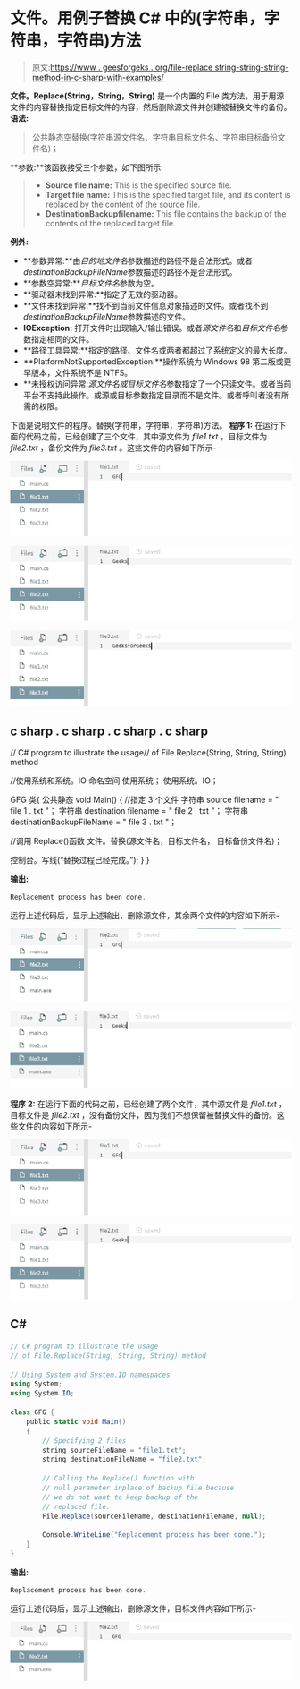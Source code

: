 # 文件。用例子替换 C# 中的(字符串，字符串，字符串)方法

> 原文:[https://www . geesforgeks . org/file-replace string-string-string-method-in-c-sharp-with-examples/](https://www.geeksforgeeks.org/file-replacestring-string-string-method-in-c-sharp-with-examples/)

**文件。Replace(String，String，String)** 是一个内置的 File 类方法，用于用源文件的内容替换指定目标文件的内容，然后删除源文件并创建被替换文件的备份。
**语法:**

> 公共静态空替换(字符串源文件名、字符串目标文件名、字符串目标备份文件名)；

**参数:**该函数接受三个参数，如下图所示:

> *   **Source file name:** This is the specified source file.
> *   **Target file name:** This is the specified target file, and its content is replaced by the content of the source file.
> *   **DestinationBackupfilename:** This file contains the backup of the contents of the replaced target file.

**例外:**

*   **参数异常:**由*目的地文件名*参数描述的路径不是合法形式。或者*destinationBackupFileName*参数描述的路径不是合法形式。
*   **参数空异常:***目标文件名*参数为空。
*   **驱动器未找到异常:**指定了无效的驱动器。
*   **文件未找到异常:**找不到当前文件信息对象描述的文件。或者找不到*destinationBackupFileName*参数描述的文件。
*   **IOException:** 打开文件时出现输入/输出错误。或者*源文件名*和*目标文件名*参数指定相同的文件。
*   **路径工具异常:**指定的路径、文件名或两者都超过了系统定义的最大长度。
*   **PlatformNotSupportedException:**操作系统为 Windows 98 第二版或更早版本，文件系统不是 NTFS。
*   **未授权访问异常:***源文件名*或*目标文件名*参数指定了一个只读文件。或者当前平台不支持此操作。或源或目标参数指定目录而不是文件。或者呼叫者没有所需的权限。

下面是说明文件的程序。替换(字符串，字符串，字符串)方法。
**程序 1:** 在运行下面的代码之前，已经创建了三个文件，其中源文件为 *file1.txt* ，目标文件为 *file2.txt* ，备份文件为 *file3.txt* 。这些文件的内容如下所示-

![file1.txt](img/cd9d14a55e03574b8bf71f4d702e7124.png)

![file2.txt](img/15e04d8943ff6da435c9d76945bab2b4.png)

![file3.txt](img/8f61cb310d5663c93eb820e79ef0f496.png)

## c sharp . c sharp . c sharp . c sharp

// C# program to illustrate the usage// of File.Replace(String, String, String) method

//使用系统和系统。IO 命名空间
使用系统；
使用系统。IO；

GFG 类{
公共静态 void Main()
{
//指定 3 个文件
字符串 source filename = " file 1 . txt "；
字符串 destination filename = " file 2 . txt "；
字符串 destinationBackupFileName = " file 3 . txt "；

//调用 Replace()函数
文件。替换(源文件名，目标文件名，
目标备份文件名)；

控制台。写线(“替换过程已经完成。”);
}
}

**输出:**

```cs
Replacement process has been done.
```

运行上述代码后，显示上述输出，删除源文件，其余两个文件的内容如下所示-

![file7.txt](img/2529b7ad656f2ca3fb899d0fe72bd2b8.png)

![file8.txt](img/6593e48a1e849d8779e1491a4b28086e.png)

**程序 2:** 在运行下面的代码之前，已经创建了两个文件，其中源文件是 *file1.txt* ，目标文件是 *file2.txt* ，没有备份文件，因为我们不想保留被替换文件的备份。这些文件的内容如下所示-

![file1.txt](img/cd9d14a55e03574b8bf71f4d702e7124.png)

![file2.txt](img/15e04d8943ff6da435c9d76945bab2b4.png)

## C#

```cs
// C# program to illustrate the usage
// of File.Replace(String, String, String) method

// Using System and System.IO namespaces
using System;
using System.IO;

class GFG {
    public static void Main()
    {
        // Specifying 2 files
        string sourceFileName = "file1.txt";
        string destinationFileName = "file2.txt";

        // Calling the Replace() function with
        // null parameter inplace of backup file because
        // we do not want to keep backup of the
        // replaced file.
        File.Replace(sourceFileName, destinationFileName, null);

        Console.WriteLine("Replacement process has been done.");
    }
}
```

**输出:**

```cs
Replacement process has been done.
```

运行上述代码后，显示上述输出，删除源文件，目标文件内容如下所示-

![file2.txt](img/e8333dbf08962197a32d6a553d506aae.png)